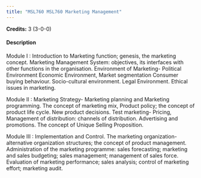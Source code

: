 ```yaml
---
title: "MSL760 MSL760 Marketing Management"
---
```

**Credits:** 3 (3-0-0)

#### Description
Module I : Introduction to Marketing function; genesis, the marketing concept. Marketing Management System: objectives, its interfaces with other functions in the organisation. Environment of Marketing- Political Environment Economic Environment, Market segmentation Consumer buying behaviour. Socio-cultural environment. Legal Environment. Ethical issues in marketing.

Module II : Marketing Strategy- Marketing planning and Marketing programming. The concept of marketing mix, Product policy; the concept of product life cycle. New product decisions. Test marketing- Pricing, Management of distribution: channels of distribution. Advertising and promotions. The concept of Unique Selling Proposition.

Module III : Implementation and Control. The marketing organization- alternative organization structures; the concept of product management. Administration of the marketing programme: sales forecasting; marketing and sales budgeting; sales management; management of sales force. Evaluation of marketing performance; sales analysis; control of marketing effort; marketing audit.